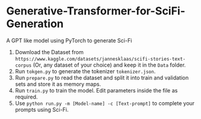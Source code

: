 # Generative-Transformer-for-SciFi-Generation
A GPT like model using PyTorch to generate Sci-Fi

1) Download the Dataset from ```https://www.kaggle.com/datasets/jannesklaas/scifi-stories-text-corpus``` (Or, any dataset of your choice) and keep it in the ```Data``` folder.
2) Run ```tokgen.py``` to generate the tokenizer ```tokenizer.json```.
3) Run ```prepare.py``` to read the dataset and split it into train and validation sets and store it as memory maps.
4) Run ```train.py``` to train the model. Edit parameters inside the file as required.
5) Use ```python run.py -m [Model-name] -c [Text-prompt]``` to complete your prompts using Sci-Fi.
